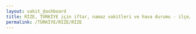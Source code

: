 ```yaml
---
layout: vakit_dashboard
title: RİZE, TÜRKİYE için iftar, namaz vakitleri ve hava durumu - ilçe/eyalet seç
permalink: /TÜRKİYE/RİZE/RİZE
---
```


<script type="text/javascript">
  var GLOBAL_COUNTRY = 'TÜRKİYE';
  var GLOBAL_CITY = 'RİZE';
  var GLOBAL_STATE = 'RİZE';
  var lat = 72;
  var lon = 21;
</script>
